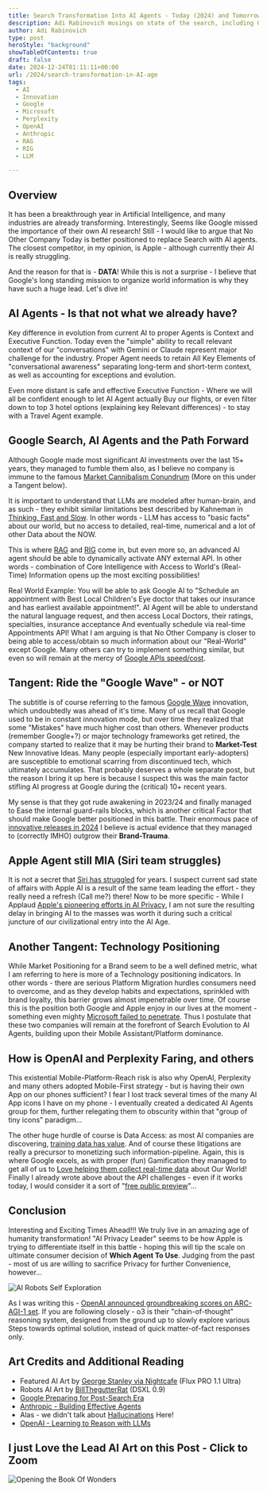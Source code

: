 ```yaml
---
title: Search Transformation Into AI Agents - Today (2024) and Tomorrow (2025+)
description: Adi Rabinovich musings on state of the search, including Google, Perplexity, OpenAI, Claude and more
author: Adi Rabinovich
type: post
heroStyle: "background"
showTableOfContents: true
draft: false
date: 2024-12-24T01:11:11+00:00
url: /2024/search-transformation-in-AI-age
tags:
  - AI
  - Innovation
  - Google
  - Microsoft
  - Perplexity
  - OpenAI
  - Anthropic
  - RAG
  - RIG
  - LLM

---
```

## Overview

It has been a breakthrough year in Artificial Intelligence, and many industries are already transforming. Interestingly, Seems like Google missed the importance of their own AI research! Still - I would like to argue that No Other Company Today is better positioned to replace Search with AI agents. The closest competitor, in my opinion, is Apple - although currently their AI is really struggling.

And the reason for that is - **DATA**! While this is not a surprise - I believe that Google's long standing mission to organize world information is why they have such a huge lead. Let's dive in!  

## AI Agents - Is that not what we already have?

Key difference in evolution from current AI to proper Agents is Context and Executive Function. Today even the "simple" ability to recall relevant context of our "conversations" with Gemini or Claude represent major challenge for the industry. Proper Agent needs to retain All Key Elements of "conversational awareness" separating long-term and short-term context, as well as accounting for exceptions and evolution.

Even more distant is safe and effective Executive Function - Where we will all be confident enough to let AI Agent actually Buy our flights, or even filter down to top 3 hotel options (explaining key Relevant differences) - to stay with a Travel Agent example.

## Google Search, AI Agents and the Path Forward

Although Google made most significant AI investments over the last 15+ years, they managed to fumble them also, as I believe no company is immune to the famous [Market Cannibalism Conundrum](https://www.investopedia.com/terms/c/corporatecannibalism.asp#:~:text=Corporate%20cannibalism%20is%20when%20a,product%2C%20therefore%20reducing%20overall%20sales.) (More on this under a Tangent below).

It is important to understand that LLMs are modeled after human-brain, and as such - they exhibit similar limitations best described by Kahneman in [Thinking, Fast and Slow](https://en.wikipedia.org/wiki/Thinking,_Fast_and_Slow). In other words - LLM has access to "basic facts" about our world, but no access to detailed, real-time, numerical and a lot of other Data about the NOW.

This is where [RAG](https://cloud.google.com/use-cases/retrieval-augmented-generation?hl=en) and [RIG](https://blog.google/technology/ai/google-datagemma-ai-llm/) come in, but even more so, an advanced AI agent should be able to dynamically activate ANY external API. In other words - combination of Core Intelligence with Access to World's (Real-Time) Information opens up the most exciting possibilities!

Real World Example: You will be able to ask Google AI to "Schedule an appointment with Best Local Children's Eye doctor that takes our insurance and has earliest available appointment!". AI Agent will be able to understand the natural language request, and then access Local Doctors, their ratings, specialties, insurance acceptance And eventually schedule via real-time Appointments API! What I am arguing is that No Other Company is closer to being able to access/obtain so much information about our "Real-World" except Google. Many others can try to implement something similar, but even so will remain at the mercy of [Google APIs speed/cost](https://www.forbes.com/sites/barrycollins/2023/06/01/death-by-api-reddit-joins-twitter-in-pricing-out-apps/).

## Tangent: Ride the "Google Wave" - or NOT

The subtitle is of course referring to the famous [Google Wave](https://en.wikipedia.org/wiki/Google_Wave) innovation, which undoubtedly was ahead of it's time. Many of us recall that Google used to be in constant innovation mode, but over time they realized that some "Mistakes" have much higher cost than others. Whenever products (remember Google+?) or major technology frameworks get retired, the company started to realize that it may be hurting their brand to **Market-Test** New Innovative Ideas. Many people (especially important early-adopters) are susceptible to emotional scarring from discontinued tech, which ultimately accumulates. That probably deserves a whole separate post, but the reason I bring it up here is because I suspect this was the main factor stifling AI progress at Google during the (critical) 10+ recent years.

My sense is that they got rude awakening in 2023/24 and finally managed to Ease the internal guard-rails blocks, which is another critical Factor that should make Google better positioned in this battle. Their enormous pace of [innovative releases in 2024](https://blog.google/products/gemini/google-gemini-ai-collection-2024/) I believe is actual evidence that they managed to (correctly IMHO) outgrow their **Brand-Trauma**.

## Apple Agent still MIA (Siri team struggles)

It is not a secret that [Siri has struggled](https://news.ycombinator.com/item?id=16588645) for years. I suspect current sad state of affairs with Apple AI is a result of the same team leading the effort - they really need a refresh (Call me?) there! Now to be more specific - While I Applaud [Apple's pioneering efforts in AI Privacy](https://security.apple.com/blog/private-cloud-compute/), I am not sure the resulting delay in bringing AI to the masses was worth it during such a critical juncture of our civilizational entry into the AI Age.

## Another Tangent: Technology Positioning

While Market Positioning for a Brand seem to be a well defined metric, what I am referring to here is more of a Technology positioning indicators. In other words - there are serious Platform Migration hurdles consumers need to overcome, and as they develop habits and expectations, sprinkled with brand loyalty, this barrier grows almost impenetrable over time.
Of course this is the position both Google and Apple enjoy in our lives at the moment - something even mighty [Microsoft failed to penetrate](https://www.slashgear.com/1643513/why-microsoft-discontinued-windows-phone/). Thus I postulate that these two companies will remain at the forefront of Search Evolution to AI Agents, building upon their Mobile Assistant/Platform dominance.

## How is OpenAI and Perplexity Faring, and others

This existential Mobile-Platform-Reach risk is also why OpenAI, Perplexity and many others adopted Mobile-First strategy - but is having their own App on our phones sufficient? I fear I lost track several times of the many AI App icons I have on my phone - I eventually created a dedicated AI Agents group for them, further relegating them to obscurity within that "group of tiny icons" paradigm...

The other huge hurdle of course is Data Access: as most AI companies are discovering, [training data has value](https://www.wsj.com/business/media/wall-street-journal-new-york-post-sue-perplexity-ai-c5d9554d). And of course these litigations are really a precursor to monetizing such information-pipeline. Again, this is where Google excels, as with proper (fun) Gamification they managed to get all of us to [Love helping them collect real-time data](https://medium.com/@krishnan357/google-maps-an-example-of-gamification-done-right-2e5a4a541add) about Our World! Finally I already wrote above about the API challenges - even if it works today, I would consider it a sort of "[free public preview](https://arstechnica.com/information-technology/2011/10/google-warns-that-rate-limits-overage-fees-are-coming-to-maps-api/)"...

## Conclusion

Interesting and Exciting Times Ahead!!! We truly live in an amazing age of humanity transformation! "AI Privacy Leader" seems to be how Apple is trying to differentiate itself in this battle - hoping this will tip the scale on ultimate consumer decision of **Which Agent To Use**. Judging from the past - most of us are willing to sacrifice Privacy for further Convenience, however...

![AI Robots Self Exploration](./gzILk0VPG5fS9811KkTP--1--rqydr.webp)

As I was writing this - [OpenAI announced groundbreaking scores on ARC-AGI-1 set](https://arcprize.org/blog/oai-o3-pub-breakthrough). If you are following closely - o3 is their "chain-of-thought" reasoning system, designed from the ground up to slowly explore various Steps towards optimal solution, instead of quick matter-of-fact responses only. 

## Art Credits and Additional Reading

- Featured AI Art by [George Stanley via Nightcafe](https://creator.nightcafe.studio/creation/8EAQvCqBG4truXC5f6Gs/fantasy-holographic-pop-up-book?ru=adir1) (Flux PRO 1.1 Ultra)
- Robots AI Art by [BillThegutterRat](https://creator.nightcafe.studio/creation/gzILk0VPG5fS9811KkTP?ru=adir1) (DSXL 0.9)
- [Google Preparing for Post-Search Era](https://www.linkedin.com/pulse/google-preparing-post-search-era-rafael-goldschmidt-xx49e/)
- [Anthropic - Building Effective Agents](https://www.anthropic.com/research/building-effective-agents)
- Alas - we didn't talk about [Hallucinations](https://cloud.google.com/discover/what-are-ai-hallucinations?hl=en) Here! 
- [OpenAI - Learning to Reason with LLMs](https://openai.com/index/learning-to-reason-with-llms/)

## I just Love the Lead AI Art on this Post - Click to Zoom

 ![Opening the Book Of Wonders](./featured_fantasy-holographic-pop-up-book.webp)
